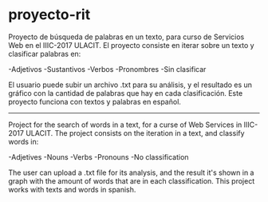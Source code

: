 # proyecto-rit
Proyecto de búsqueda de palabras en un texto, para curso de Servicios Web en el IIIC-2017 ULACIT.
El proyecto consiste en iterar sobre un texto y clasificar palabras en:

-Adjetivos
-Sustantivos
-Verbos
-Pronombres
-Sin clasificar

El usuario puede subir un archivo .txt para su análisis, y el resultado es un gráfico con
la cantidad de palabras que hay en cada clasificación.
Este proyecto funciona con textos y palabras en español.

*****************************************************************************************
Project for the search of words in a text, for a curse of Web Services in IIIC-2017 ULACIT.
The project consists on the iteration in a text, and classify words in:

-Adjetives
-Nouns
-Verbs
-Pronouns
-No classification

The user can upload a .txt file for its analysis, and the result it's shown in a graph with
the amount of words that are in each classification.
This project works with texts and words in spanish.
